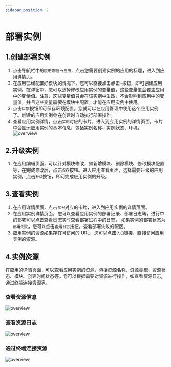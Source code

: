 ```yaml
---
sidebar_position: 2
---
```


# 部署实例

## 1.创建部署实例
1. 点击导航栏中的`应用管理`->`应用`，点击您需要创建实例的应用的标题，进入到应用详情页。
2. 在应用已经配置好模块的情况下，您可以直接点击点击`+`按钮，即可创建应用实例。在弹窗中，您可以选择修改应用实例的变量值，这些变量值会覆盖应用中的变量值。注意，这些变量值只会在该实例中生效，不会影响到应用中的变量值。并且这些变量需要在模块中配置，才能在应用实例中使用。
3. 点击`保存`按钮即可保存环境配置。您就可以在应用管理中使用这个应用实例了。新建的应用实例会在创建时自动执行部署操作。
4. 查看应用实例详情，点击`实例`对应的卡片，进入到应用实例的详情页面。卡片中会显示应用实例的基本信息，包括实例名称、实例状态、环境。
![overview](/img/application/app-instance.png)

## 2.升级实例
1. 在应用编辑页面，可以针对模块修改，如新增模块、删除模块、修改模块配置等，在完成修改后，点击`保存`按钮。进入应用查看页面，选择需要升级的应用实例，点击`升级`按钮，即可完成应用实例的升级。

## 3.查看实例
1. 在应用详情页面，点击`实例`对应的卡片，进入到应用实例的详情页面。
2. 在应用实例详情页面，您可以查看应用实例的部署记录、部署日志等。进行中的部署可以点击查看日志实时查看部署过程中的日志， 如果实例的部署状态为`部署失败`，您可以点击`查看日志`按钮，查看部署失败的原因。
3. 应用实例的资源如果存在可访问的 URL，您可以点击`入口`链接，直接访问应用实例的资源。

## 4.实例资源
在应用的详情页面，可以查看应用实例的资源，包括资源名称、资源类型、资源状态、模块、创建时间状态等。您可以根据需要对资源进行操作，如查看资源日志, 通过终端连接资源等。
### 查看资源信息
![overview](/img/application/app-instance-resource.png)
### 查看资源日志
![overview](/img/application/app-instance-resource-log.png)
### 通过终端连接资源
![overview](/img/application/app-instance-resource-exec.png)